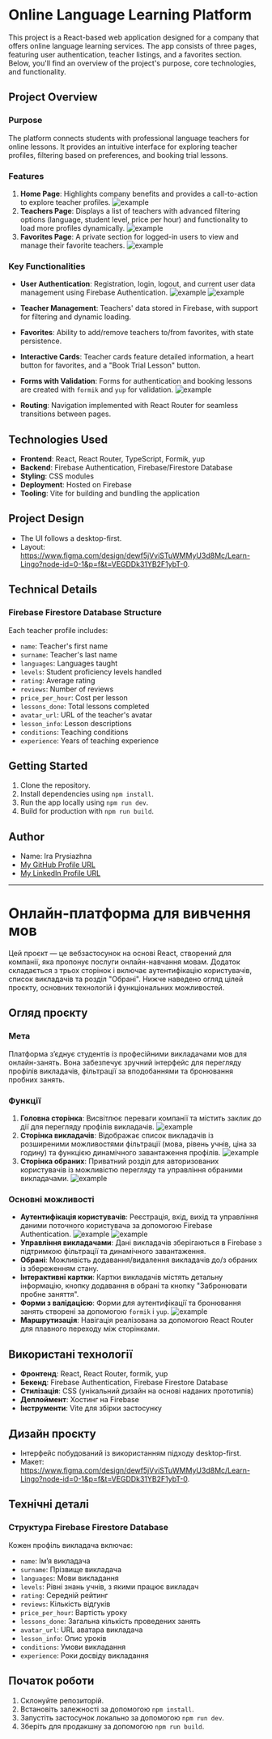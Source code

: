 # Online Language Learning Platform

This project is a React-based web application designed for a company that offers online language learning services. The app consists of three pages, featuring user authentication, teacher listings, and a favorites section. Below, you'll find an overview of the project's purpose, core technologies, and functionality.

## Project Overview

### Purpose

The platform connects students with professional language teachers for online lessons. It provides an intuitive interface for exploring teacher profiles, filtering based on preferences, and booking trial lessons.

### Features

1. **Home Page**: Highlights company benefits and provides a call-to-action to explore teacher profiles.
   ![example](./public/extraData/1.png "example")
2. **Teachers Page**: Displays a list of teachers with advanced filtering options (language, student level, price per hour) and functionality to load more profiles dynamically.
   ![example](./public/extraData/3.png "example")
3. **Favorites Page**: A private section for logged-in users to view and manage their favorite teachers.
   ![example](./public/extraData/5.png "example")

### Key Functionalities

- **User Authentication**: Registration, login, logout, and current user data management using Firebase Authentication.
  ![example](./public/extraData/6.png "example")
  ![example](./public/extraData/7.png "example")
- **Teacher Management**: Teachers' data stored in Firebase, with support for filtering and dynamic loading.
- **Favorites**: Ability to add/remove teachers to/from favorites, with state persistence.
- **Interactive Cards**: Teacher cards feature detailed information, a heart button for favorites, and a "Book Trial Lesson" button.
- **Forms with Validation**: Forms for authentication and booking lessons are created with `formik` and `yup` for validation.
  ![example](./public/extraData/4.png "example")

- **Routing**: Navigation implemented with React Router for seamless transitions between pages.

## Technologies Used

- **Frontend**: React, React Router, TypeScript, Formik, yup
- **Backend**: Firebase Authentication, Firebase/Firestore Database
- **Styling**: CSS modules
- **Deployment**: Hosted on Firebase
- **Tooling**: Vite for building and bundling the application

## Project Design

- The UI follows a desktop-first.
- Layout: https://www.figma.com/design/dewf5jVviSTuWMMyU3d8Mc/Learn-Lingo?node-id=0-1&p=f&t=VEGDDk31YB2F1ybT-0.

## Technical Details

### Firebase Firestore Database Structure

Each teacher profile includes:

- `name`: Teacher's first name
- `surname`: Teacher's last name
- `languages`: Languages taught
- `levels`: Student proficiency levels handled
- `rating`: Average rating
- `reviews`: Number of reviews
- `price_per_hour`: Cost per lesson
- `lessons_done`: Total lessons completed
- `avatar_url`: URL of the teacher's avatar
- `lesson_info`: Lesson descriptions
- `conditions`: Teaching conditions
- `experience`: Years of teaching experience

## Getting Started

1. Clone the repository.
2. Install dependencies using `npm install`.
3. Run the app locally using `npm run dev`.
4. Build for production with `npm run build`.

## Author

- Name: Ira Prysiazhna
- [My GitHub Profile URL](https://github.com/PrysiazhnaIra)
- [My LinkedIn Profile URL](https://www.linkedin.com/in/ira-prysiazhna/)

---

# Онлайн-платформа для вивчення мов

Цей проєкт — це вебзастосунок на основі React, створений для компанії, яка пропонує послуги онлайн-навчання мовам. Додаток складається з трьох сторінок і включає аутентифікацію користувачів, список викладачів та розділ "Обрані". Нижче наведено огляд цілей проєкту, основних технологій і функціональних можливостей.

## Огляд проєкту

### Мета

Платформа з’єднує студентів із професійними викладачами мов для онлайн-занять. Вона забезпечує зручний інтерфейс для перегляду профілів викладачів, фільтрації за вподобаннями та бронювання пробних занять.

### Функції

1. **Головна сторінка**: Висвітлює переваги компанії та містить заклик до дії для перегляду профілів викладачів.
   ![example](./public/extraData/1.png "example")
2. **Сторінка викладачів**: Відображає список викладачів із розширеними можливостями фільтрації (мова, рівень учнів, ціна за годину) та функцією динамічного завантаження профілів.
   ![example](./public/extraData/3.png "example")
3. **Сторінка обраних**: Приватний розділ для авторизованих користувачів із можливістю перегляду та управління обраними викладачами.
   ![example](./public/extraData/5.png "example")

### Основні можливості

- **Аутентифікація користувачів**: Реєстрація, вхід, вихід та управління даними поточного користувача за допомогою Firebase Authentication.
  ![example](./public/extraData/6.png "example")
  ![example](./public/extraData/7.png "example")
- **Управління викладачами**: Дані викладачів зберігаються в Firebase з підтримкою фільтрації та динамічного завантаження.
- **Обрані**: Можливість додавання/видалення викладачів до/з обраних із збереженням стану.
- **Інтерактивні картки**: Картки викладачів містять детальну інформацію, кнопку додавання в обрані та кнопку "Забронювати пробне заняття".
- **Форми з валідацією**: Форми для аутентифікації та бронювання занять створені за допомогою `formik` і `yup`.
  ![example](./public/extraData/4.png "example")
- **Маршрутизація**: Навігація реалізована за допомогою React Router для плавного переходу між сторінками.

## Використані технології

- **Фронтенд**: React, React Router, formik, yup
- **Бекенд**: Firebase Authentication, Firebase Firestore Database
- **Стилізація**: CSS (унікальний дизайн на основі наданих прототипів)
- **Деплоймент**: Хостинг на Firebase
- **Інструменти**: Vite для збірки застосунку

## Дизайн проєкту

- Інтерфейс побудований із використанням підходу desktop-first.
- Макет: https://www.figma.com/design/dewf5jVviSTuWMMyU3d8Mc/Learn-Lingo?node-id=0-1&p=f&t=VEGDDk31YB2F1ybT-0.

## Технічні деталі

### Структура Firebase Firestore Database

Кожен профіль викладача включає:

- `name`: Ім’я викладача
- `surname`: Прізвище викладача
- `languages`: Мови викладання
- `levels`: Рівні знань учнів, з якими працює викладач
- `rating`: Середній рейтинг
- `reviews`: Кількість відгуків
- `price_per_hour`: Вартість уроку
- `lessons_done`: Загальна кількість проведених занять
- `avatar_url`: URL аватара викладача
- `lesson_info`: Опис уроків
- `conditions`: Умови викладання
- `experience`: Роки досвіду викладання

## Початок роботи

1. Склонуйте репозиторій.
2. Встановіть залежності за допомогою `npm install`.
3. Запустіть застосунок локально за допомогою `npm run dev`.
4. Зберіть для продакшну за допомогою `npm run build`.
